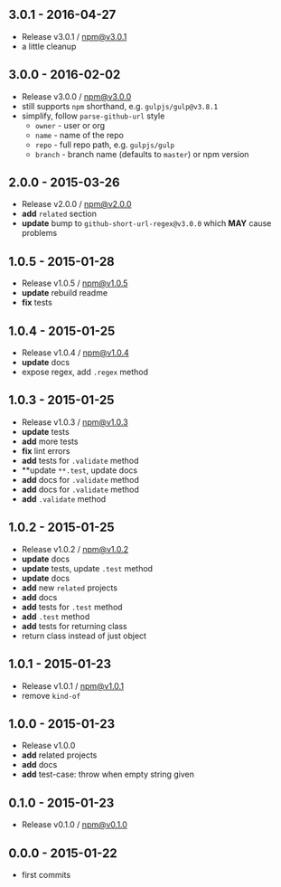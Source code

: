 

## 3.0.1 - 2016-04-27
- Release v3.0.1 / npm@v3.0.1
- a little cleanup 

## 3.0.0 - 2016-02-02
- Release v3.0.0 / npm@v3.0.0
- still supports `npm` shorthand, e.g. `gulpjs/gulp@v3.8.1`
- simplify, follow `parse-github-url` style
  + `owner` - user or org
  + `name` - name of the repo
  + `repo` - full repo path, e.g. `gulpjs/gulp`
  + `branch` - branch name (defaults to `master`) or npm version

## 2.0.0 - 2015-03-26
- Release v2.0.0 / npm@v2.0.0
- **add** `related` section
- **update** bump to `github-short-url-regex@v3.0.0` which **MAY** cause problems

## 1.0.5 - 2015-01-28
- Release v1.0.5 / npm@v1.0.5
- **update** rebuild readme
- **fix** tests

## 1.0.4 - 2015-01-25
- Release v1.0.4 / npm@v1.0.4
- **update** docs
- expose regex, add `.regex` method

## 1.0.3 - 2015-01-25
- Release v1.0.3 / npm@v1.0.3
- **update** tests
- **add** more tests
- **fix** lint errors
- **add** tests for `.validate` method
- **update `**.test`, update docs
- **add** docs for `.validate` method
- **add** docs for `.validate` method
- **add** `.validate` method

## 1.0.2 - 2015-01-25
- Release v1.0.2 / npm@v1.0.2
- **update** docs
- **update** tests, update `.test` method
- **update** docs
- **add** new `related` projects
- **add** docs
- **add** tests for `.test` method
- **add** `.test` method
- **add** tests for returning class
- return class instead of just object

## 1.0.1 - 2015-01-23
- Release v1.0.1 / npm@v1.0.1
- remove `kind-of`

## 1.0.0 - 2015-01-23
- Release v1.0.0
- **add** related projects
- **add** docs
- **add** test-case: throw when empty string given

## 0.1.0 - 2015-01-23
- Release v0.1.0 / npm@v0.1.0

## 0.0.0 - 2015-01-22
- first commits
